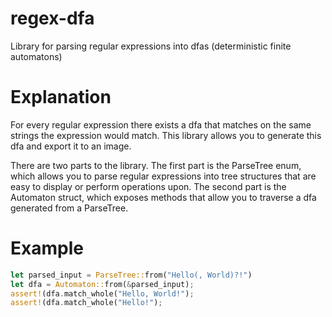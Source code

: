 # regex-dfa
Library for parsing regular expressions into dfas (deterministic finite automatons)

# Explanation
For every regular expression there exists a dfa that matches on the same strings the expression would match. This library allows you to generate this dfa and export it to an image.

There are two parts to the library. The first part is the ParseTree enum, which allows you to parse regular expressions into tree structures that are easy to display or perform operations upon. The second part is the Automaton struct, which exposes methods that allow you to traverse a dfa generated from a ParseTree. 

# Example
```rust
let parsed_input = ParseTree::from("Hello(, World)?!")
let dfa = Automaton::from(&parsed_input);
assert!(dfa.match_whole("Hello, World!");
assert!(dfa.match_whole("Hello!");
```
